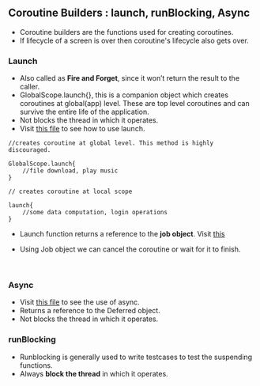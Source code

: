 ## Coroutine Builders : launch, runBlocking, Async

- Coroutine builders are the functions used for creating coroutines.
-  If lifecycle of a screen is over then coroutine's lifecycle also gets over.

### Launch 

- Also called as **Fire and Forget**, since it won’t return the result to the caller.
- GlobalScope.launch{}, this is a companion object which creates coroutines at global(app) level. These are top level coroutines and can survive the entire life of the application.
- Not blocks the thread in which it operates.
- Visit [this file](/Coroutines-Kotlin/Chapter%202/launch.kt) to see how to use launch.

``` 
//creates coroutine at global level. This method is highly discouraged.

GlobalScope.launch{
    //file download, play music
}

// creates coroutine at local scope

launch{
    //some data computation, login operations
}

```

- Launch function returns a reference to the **job object**. Visit [this](/Coroutines-Kotlin/Chapter%202/launch.kt)

- Using Job object we can cancel the coroutine or wait for it to finish.

<br>

### Async 

- Visit [this file](/Coroutines-Kotlin/Chapter%202/async.kt) to see the use of async.
- Returns a reference to the Deferred<T> object.
- Not blocks the thread in which it operates.

### runBlocking 

- Runblocking is generally used to write testcases to test the suspending functions.
- Always **block the thread** in which it operates.

